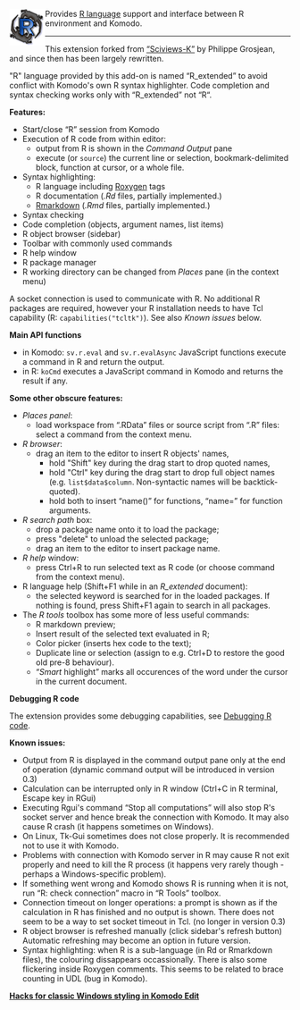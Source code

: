 
<img align="left" src="https://raw.githubusercontent.com/k-barton/komodor/master/img/logo1.png"
alt="KomodoR logo" style="float: left" />

Provides [R language](https://www.r-project.org/) support and interface between 
R environment and Komodo. 

***

This extension forked from [“Sciviews-K”](https://community.komodoide.com/packages/addons/sciviews-k/) by 
Philippe Grosjean, and since then has been largely rewritten. 

"R" language provided by this add-on is named “R_extended” to 
avoid conflict with Komodo's own R syntax highlighter. Code completion 
and syntax checking works only with “R_extended” not “R“.

**Features:**

* Start/close “R” session from Komodo
* Execution of R code from within editor:
   + output from R is shown in the _Command Output_ pane
   + execute (or `source`) the current line or selection, bookmark-delimited 
     block, function at cursor, or a whole file.
* Syntax highlighting:
   + R language including [Roxygen](http://roxygen.org/) tags
   + R documentation (*.Rd* files, partially implemented.)
   + [Rmarkdown](https://cran.r-project.org/package=rmarkdown) 
     (*.Rmd* files, partially implemented.)
* Syntax checking
* Code completion (objects, argument names, list items)
* R object browser (sidebar)
* Toolbar with commonly used commands
* R help window
* R package manager
* R working directory can be changed from _Places_ pane (in the context menu)

A socket connection is used to communicate with R. No additional R packages 
are required, however your R installation needs to have Tcl capability 
(R: `capabilities("tcltk")`). See also _Known issues_ below.


**Main API functions**

*  in Komodo: `sv.r.eval` and `sv.r.evalAsync` JavaScript functions execute a 
   command in R and return the output.
*  in R: `koCmd` executes a JavaScript command in Komodo and returns the result 
   if any.
   
   
**Some other obscure features:**

* *_Places_ panel*:
    * load workspace from “.RData” files or source script from “.R” files: 
      select a command from the context menu.
* *R browser*:
    * drag an item to the editor to insert R objects' names,
        * hold "Shift" key during the drag start to drop quoted names,  
        * hold "Ctrl" key during the drag start to drop full object names
          (e.g. `list$data$column`. Non-syntactic names will be backtick-quoted).
		* hold both to insert “name()” for functions, “name=” for function 
		  arguments.
* *R search path* box:
    * drop a package name onto it to load the package;
    * press "delete" to unload the selected package; 
    * drag an item to the editor to insert package name.
* *R help* window:
    * press Ctrl+R to run selected text as R code (or choose command from the 
	  context menu).
* R language help (Shift+F1 while in an *R_extended* document):
    * the selected keyword is searched for in the loaded packages. If nothing is 
	  found, press Shift+F1 again to search in all packages.
* The *R tools* toolbox has some more of less useful commands:
    * R markdown preview;
    * Insert result of the selected text evaluated in R;
	* Color picker (inserts hex code to the text);
	* Duplicate line or selection (assign to e.g. Ctrl+D to restore the good old 
	  pre-8 behaviour).
	* “_Smart_ highlight” marks all occurences of the word under the cursor in 
	  the current document.

	  
**Debugging R code**

The extension provides some debugging capabilities, see 
[Debugging R code](debugging.md).   

**Known issues:**

* Output from R is displayed in the command output pane only at the end of 
  operation (dynamic command output will be introduced in version 0.3)
* Calculation can be interrupted only in R window (Ctrl+C in R terminal, Escape 
  key in RGui)
* Executing Rgui's command “Stop all computations” will also stop R's socket 
  server and hence break the connection with Komodo. It may also cause R crash 
  (it happens sometimes on Windows).
* On Linux, Tk-Gui sometimes does not close properly. It is recommended not to 
  use it with Komodo.
* Problems with connection with Komodo server in R may cause R not exit 
  properly and need to kill the R process (it happens very rarely though - 
  perhaps a Windows-specific problem).
* If something went wrong and Komodo shows R is running when it is not, 
  run “R: check connection” macro in “R Tools” toolbox.
* Connection timeout on longer operations: a prompt is shown as if the calculation
  in R has finished and no output is shown. There does not seem to be a way
  to set socket timeout in Tcl. (no longer in version 0.3)
* R object browser is refreshed manually (click sidebar's refresh button)
  Automatic refreshing may become an option in future version.
* Syntax highlighting: when R is a sub-language (in Rd or Rmarkdown files), the 
  colouring dissappears occassionally. There is also some flickering inside
  Roxygen comments. This seems to be related to brace counting in UDL 
  (bug in Komodo).


**[Hacks for classic Windows styling in Komodo Edit](improveKo9.md)**
